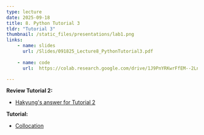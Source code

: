 ```yaml
---
type: lecture
date: 2025-09-18
title: 8. Python Tutorial 3
tldr: "Tutorial 3"
thumbnail: /static_files/presentations/lab1.png
links: 
    - name: slides
      url: /Slides/091825_Lecture8_PythonTutorial3.pdf
    
    - name: code
      url:  https://colab.research.google.com/drive/1J9PnYRKwrFfEM--2Lnynz7O0JzodXb1S?usp=sharing

---
```

**Review Tutorial 2:**
- <a href="https://colab.research.google.com/drive/1LqRJqBnbWjzwZqzXVfu9tMXakv9vATm1?usp=sharing" target="_blank" rel="noopener noreferrer">Hakyung's answer for Tutorial 2</a>

**Tutorial:**
- <a href="https://hksung.github.io/Fall25_PythonTutorial/7.html" target="_blank" rel="noopener noreferrer">Collocation</a>